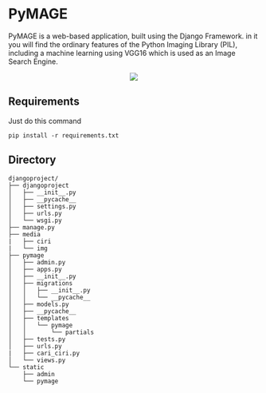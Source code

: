 # PyMAGE
PyMAGE is a web-based application, built using the Django Framework. in it you will find the ordinary features of the Python Imaging Library (PIL), including a machine learning using VGG16 which is used as an Image Search Engine.

<p align="center">
	<a name="top" href="https://github.com/anwareset/djangoproject"><img src="https://raw.githubusercontent.com/anwareset/djangoproject/master/hasilPerformaAkhir.png"></a>
</p>

## Requirements
Just do this command
```text
pip install -r requirements.txt
```

## Directory
```text
djangoproject/
├── djangoproject
│   ├── __init__.py
│   ├── __pycache__
│   ├── settings.py
│   ├── urls.py
│   └── wsgi.py
├── manage.py
├── media
|   ├── ciri
|   └── img
├── pymage
│   ├── admin.py
│   ├── apps.py
│   ├── __init__.py
│   ├── migrations
│   │   ├── __init__.py
│   │   └── __pycache__
│   ├── models.py
│   ├── __pycache__
│   ├── templates
│   │   └── pymage
│   │       └── partials
│   ├── tests.py
│   ├── urls.py
|   ├── cari_ciri.py
│   └── views.py
└── static
    ├── admin
    └── pymage

```
